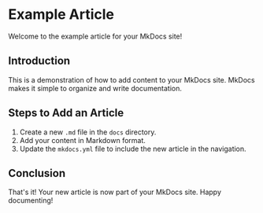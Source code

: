 # Example Article

Welcome to the example article for your MkDocs site!

## Introduction

This is a demonstration of how to add content to your MkDocs site. MkDocs makes it simple to organize and write documentation.

## Steps to Add an Article

1. Create a new `.md` file in the `docs` directory.
2. Add your content in Markdown format.
3. Update the `mkdocs.yml` file to include the new article in the navigation.

## Conclusion

That's it! Your new article is now part of your MkDocs site. Happy documenting!
